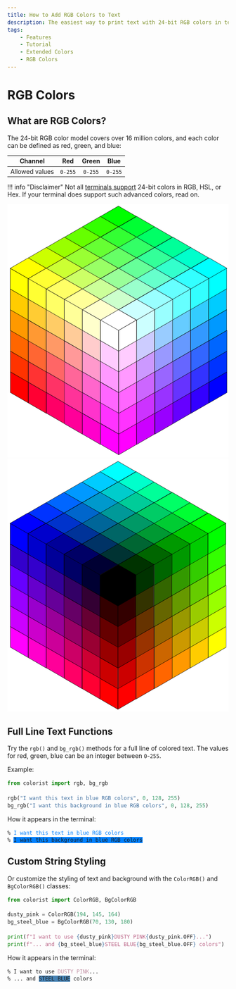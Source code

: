 ```yaml
---
title: How to Add RGB Colors to Text
description: The easiest way to print text with 24-bit RGB colors in terminal output using Colorist for Python. Includes code examples.
tags:
    - Features
    - Tutorial
    - Extended Colors
    - RGB Colors
---
```


# RGB Colors
## What are RGB Colors?
The 24-bit RGB color model covers over 16 million colors, and each color can be defined as red, green, and blue:

| Channel        | Red     | Green   | Blue    |
| -------------- | :-----: | :-----: | :-----: |
| Allowed values | `0-255` | `0-255` | `0-255` |

!!! info "Disclaimer"
    Not all [terminals support](../compatibility/terminal-support.md) 24-bit colors in RGB, HSL, or Hex. If your terminal does support such advanced colors, read on.

<div class="cubes">
    <img src="../../../assets/images/cube/cube_bright.svg" alt="Color cube bright">
    <img src="../../../assets/images/cube/cube_dark.svg" alt="Color cube dark">
</div>

## Full Line Text Functions
Try the `rgb()` and `bg_rgb()` methods for a full line of colored text. The values for red, green, blue can be an integer between `0`-`255`.

Example:

```python linenums="1" hl_lines="3-4"
from colorist import rgb, bg_rgb

rgb("I want this text in blue RGB colors", 0, 128, 255)
bg_rgb("I want this background in blue RGB colors", 0, 128, 255)
```

How it appears in the terminal:

<pre><code>% <span style="color: rgb(0, 128, 255)">I want this text in blue RGB colors</span>
% <span class="text-contrast" style="background-color: rgb(0, 128, 255)">I want this background in blue RGB colors</span></code></pre>

## Custom String Styling
Or customize the styling of text and background with the `ColorRGB()` and `BgColorRGB()` classes:

```python linenums="1" hl_lines="6-7"
from colorist import ColorRGB, BgColorRGB

dusty_pink = ColorRGB(194, 145, 164)
bg_steel_blue = BgColorRGB(70, 130, 180)

print(f"I want to use {dusty_pink}DUSTY PINK{dusty_pink.OFF}...")
print(f"... and {bg_steel_blue}STEEL BLUE{bg_steel_blue.OFF} colors")
```

How it appears in the terminal:

<pre><code>% I want to use <span style="color: rgb(194, 145, 164)">DUSTY PINK</span>...
% ... and <span class="text-contrast" style="background-color: rgb(70, 130, 180)">STEEL BLUE</span> colors</code></pre>
